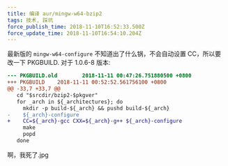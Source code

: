 ```yaml
---
title: 编译 aur/mingw-w64-bzip2
tags: 技术, 踩坑
force_publish_time: 2018-11-10T16:52:33.500Z
force_update_time: 2018-11-10T16:54:10.204Z
---
```


最新版的 `mingw-w64-configure` 不知道出了什么锅，不会自动设置 CC，所以要改一下 PKGBUILD. 对于 1.0.6-8 版本:

```diff
--- PKGBUILD.old        2018-11-11 00:47:26.751880500 +0800
+++ PKGBUILD    2018-11-11 00:52:52.561756100 +0800
@@ -33,7 +33,7 @@
   cd "$srcdir/bzip2-$pkgver"
   for _arch in ${_architectures}; do
     mkdir -p build-${_arch} && pushd build-${_arch}
-    ${_arch}-configure
+    CC=${_arch}-gcc CXX=${_arch}-g++ ${_arch}-configure
     make
     popd
   done
```

啊，我死了.jpg
